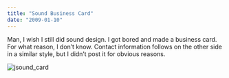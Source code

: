 ```yaml
---
title: "Sound Business Card"
date: "2009-01-10"
---
```


Man, I wish I still did sound design. I got bored and made a business card. For what reason, I don’t know. Contact information follows on the other side in a similar style, but I didn’t post it for obvious reasons.

![jsound_card](images/jsound_card.png)

